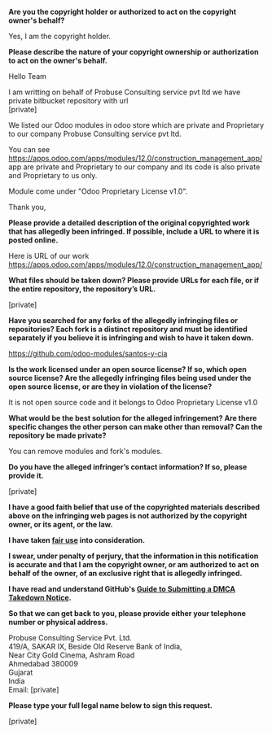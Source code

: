 **Are you the copyright holder or authorized to act on the copyright owner's behalf?**    
    
Yes, I am the copyright holder.    
    
**Please describe the nature of your copyright ownership or authorization to act on the owner's behalf.**    
    
Hello Team    
    
I am writting on behalf of Probuse Consulting service pvt ltd we have private bitbucket repository with url  
[private]  
    
We listed our Odoo modules in odoo store which are private and Proprietary to our company Probuse Consulting service pvt ltd.    
    
You can see https://apps.odoo.com/apps/modules/12.0/construction_management_app/ app are private and Proprietary to our company and its code is also private and Proprietary to us only.    
    
Module come under "Odoo Proprietary License v1.0".    
    
Thank you,    
    
**Please provide a detailed description of the original copyrighted work that has allegedly been infringed. If possible, include a URL to where it is posted online.**    
    
Here is URL of our work https://apps.odoo.com/apps/modules/12.0/construction_management_app/    
    
**What files should be taken down? Please provide URLs for each file, or if the entire repository, the repository’s URL.**    
    
[private]  

**Have you searched for any forks of the allegedly infringing files or repositories? Each fork is a distinct repository and must be identified separately if you believe it is infringing and wish to have it taken down.**    
    
https://github.com/odoo-modules/santos-y-cia    
    
**Is the work licensed under an open source license? If so, which open source license? Are the allegedly infringing files being used under the open source license, or are they in violation of the license?**    
    
It is not open source code and it belongs to Odoo Proprietary License v1.0    
    
**What would be the best solution for the alleged infringement? Are there specific changes the other person can make other than removal? Can the repository be made private?**    
    
You can remove modules and fork's modules.    
    
**Do you have the alleged infringer’s contact information? If so, please provide it.**    
    
[private]  
    
**I have a good faith belief that use of the copyrighted materials described above on the infringing web pages is not authorized by the copyright owner, or its agent, or the law.**    
    
**I have taken <a href="https://www.lumendatabase.org/topics/22">fair use</a> into consideration.**    
    
**I swear, under penalty of perjury, that the information in this notification is accurate and that I am the copyright owner, or am authorized to act on behalf of the owner, of an exclusive right that is allegedly infringed.**    
    
**I have read and understand GitHub's <a href="https://help.github.com/articles/guide-to-submitting-a-dmca-takedown-notice/">Guide to Submitting a DMCA Takedown Notice</a>.**    
    
**So that we can get back to you, please provide either your telephone number or physical address.**    
    
Probuse Consulting Service Pvt. Ltd.    
419/A, SAKAR IX, Beside Old Reserve Bank of India,    
Near City Gold Cinema, Ashram Road    
Ahmedabad 380009    
Gujarat    
India    
Email: [private]  
    
**Please type your full legal name below to sign this request.**    
    
[private]      
